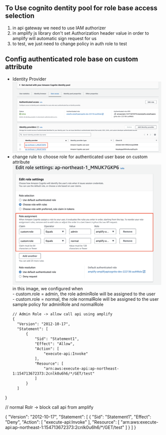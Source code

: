 ## To Use cognito dentity pool for role base access selection
1. in api gateway we need to use IAM authorizer
2. in amplify js library don't set Authorization header value in order to amplify will automatic sign request for us
3. to test, we just need to change policy in auth role to test

## Config authenticated role base on custom attribute
- Identity Provider
  ![image](./images/identity.png)
- change rule to choose role for authenticated user base on custom attribute
  ![image](./images/assignment_rule.png)
  in this image, we configured when  
                                    - custom.role = admin, the role adminRole will be assigned to the user  
                                    - custom.role = normal, the role normalRole will be assigned to the user
  sample policy for adminRole and normalRole
  ````
  // Admin Role -> allow call api using amplify
  {
    "Version": "2012-10-17",
    "Statement": [
        {
            "Sid": "Statement1",
            "Effect": "Allow",
            "Action": [
                "execute-api:Invoke"
            ],
            "Resource": [
                "arn:aws:execute-api:ap-northeast-1:154713672373:2cnlk0u6h6/*/GET/test"
            ]
        }
    ]
}

  // normal Rolr -> block call api from amplify

  {
    "Version": "2012-10-17",
    "Statement": [
        {
            "Sid": "Statement1",
            "Effect": "Deny",
            "Action": [
                "execute-api:Invoke"
            ],
            "Resource": [
                "arn:aws:execute-api:ap-northeast-1:154713672373:2cnlk0u6h6/*/GET/test"
            ]
        }
    ]
}
  ````
  
